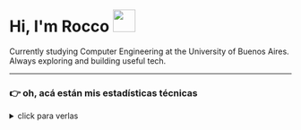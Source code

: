 
  <h1>Hi, I'm Rocco <img src="https://user-images.githubusercontent.com/1303154/88677602-1635ba80-d120-11ea-84d8-d263ba5fc3c0.gif" width="40"/></h1>

  <p>Currently studying Computer Engineering at the University of Buenos Aires.<br>
  Always exploring and building useful tech.</p>

---

### 👉 oh, acá están mis estadísticas técnicas

<details>
  <summary>click para verlas</summary>
  <br>

  ![Rocco's GitHub Stats](https://github-readme-stats.vercel.app/api?username=roccogb&show_icons=true&theme=tokyonight)

  ![Top Languages](https://github-readme-stats.vercel.app/api/top-langs/?username=roccogb&layout=compact&theme=tokyonight)

</details>
